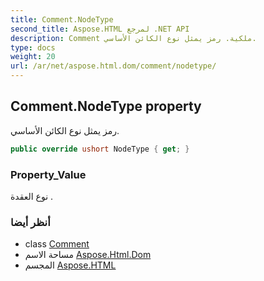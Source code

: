 ```yaml
---
title: Comment.NodeType
second_title: Aspose.HTML لمرجع .NET API
description: Comment ملكية. رمز يمثل نوع الكائن الأساسي.
type: docs
weight: 20
url: /ar/net/aspose.html.dom/comment/nodetype/
---
```

## Comment.NodeType property

رمز يمثل نوع الكائن الأساسي.

```csharp
public override ushort NodeType { get; }
```

### Property_Value

نوع العقدة .

### أنظر أيضا

* class [Comment](../)
* مساحة الاسم [Aspose.Html.Dom](../../comment/)
* المجسم [Aspose.HTML](../../../)


